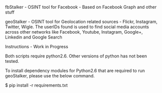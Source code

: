 fbStalker - OSINT tool for Facebook - Based on Facebook Graph and other stuff


geoStalker - OSINT tool for Geolocation related sources - Flickr, Instagram, Twitter, Wigle. The userIDs found is used to find social media accounts across other networks like Facebook, Youtube, Instagram, Google+, Linkedin and Google Search

Instructions - Work in Progress

Both scripts require python2.6. Other versions of python has not been tested.

To install dependency modules for Python2.6 that are required to run geoStalker, 
please use the below command.

$ pip install -r requirements.txt
